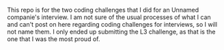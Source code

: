 This repo is for the two coding challenges that I did for an Unnamed companie's interview. 
I am not sure of the usual processes of what I can and can't post on here regarding coding challenges for interviews, so I will not name them.
I only ended up submitting the L3 challenge, as that is the one that I was the most proud of.
